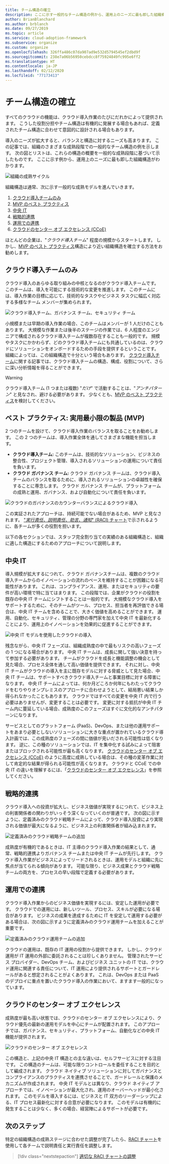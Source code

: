 ```yaml
---
title: チーム構造の確立
description: ここに示す一般的なチーム構造の例から、運用上のニーズに最も即した組織構造がわかります。
author: BrianBlanchard
ms.author: brblanch
ms.date: 09/27/2019
ms.topic: article
ms.service: cloud-adoption-framework
ms.subservice: organize
ms.custom: organize
ms.openlocfilehash: 326ffa486c07da907ad9e532d5794545ef2dbd9f
ms.sourcegitcommit: 238e7a06b56950cebdcc8f75924849fc995e6ff2
ms.translationtype: HT
ms.contentlocale: ja-JP
ms.lasthandoff: 02/12/2020
ms.locfileid: "77173413"
---
```

# <a name="establish-team-structures"></a>チーム構造の確立

すべてのクラウドの機能は、クラウド導入作業のたびにだれかによって提供されます。 こうした役割分担やチーム構造は有機的に発展する場合もあれば、定義されたチーム構造に合わせて意図的に設計される場合もあります。

導入のニーズが拡大すると、バランスと構造に対するニーズも高まります。 この記事では、組織のさまざまな成熟段階での一般的なチーム構造の例を示します。 次の図とリストは、これらの構造の概要を一般的な成熟段階に基づいて示したものです。 ここに示す例から、運用上のニーズに最も即した組織構造がわかります。

![組織の成熟サイクル](../_images/ready/org-ready-maturity.png)

組織構造は通常、次に示す一般的な成熟モデルを進んでいきます。

1. [クラウド導入チームのみ](#cloud-adoption-team-only)
2. [MVP のベスト プラクティス](#best-practice-minimum-viable-product-mvp)
3. [中央 IT](#central-it)
4. [戦略的連携](#strategic-alignment)
5. [運用での連携](#operational-alignment)
6. [クラウドのセンター オブ エクセレンス (CCoE)](#cloud-center-of-excellence)

ほとんどの企業は、"*クラウド導入チーム*" 程度の規模からスタートします。 しかし、[MVP のベスト プラクティス](#best-practice-minimum-viable-product-mvp)構造により近い組織構造を確立する方法をお勧めします。

## <a name="cloud-adoption-team-only"></a>クラウド導入チームのみ

クラウド導入のあらゆる取り組みの中核となるのがクラウド導入チームです。 このチームは、導入を可能にする技術的な変更を推進します。 このチームには、導入作業の目標に応じて、技術的なタスクやビジネス タスクに幅広く対応する多様なチーム メンバーが集められます。

![クラウド導入チーム、ガバナンス チーム、セキュリティ チーム](../_images/ready/org-ready-adoption-only.png)

小規模または早期の導入作業の場合、このチームはメンバーが 1 人だけのこともあります。 大規模な作業または後半のステージの作業では、6 人程度のエンジニアで構成されるクラウド導入チームが複数存在することも一般的です。 規模やタスクにかかわらず、どのクラウド導入チームにも共通しているのは、クラウドにソリューションをオンボードするための手段を提供するということです。 組織によっては、この組織構造で十分という場合もあります。 [クラウド導入チーム](./cloud-adoption.md)に関する記事では、クラウド導入チームの構造、構成、役割について、さらに深い分析情報を得ることができます。

> [!WARNING]
> クラウド導入チーム (1 つまたは複数) "*だけ*" で活動することは、"*アンチパターン*" と見なされ、避ける必要があります。 少なくとも、[MVP のベスト プラクティス](#best-practice-minimum-viable-product-mvp)を検討してください。

## <a name="best-practice-minimum-viable-product-mvp"></a>ベスト プラクティス: 実用最小限の製品 (MVP)

2 つのチームを設けて、クラウド導入作業のバランスを取ることをお勧めします。 この 2 つのチームは、導入作業全体を通してさまざまな機能を担当します。

- **クラウド導入チーム:** このチームは、技術的なソリューション、ビジネスの整合性、プロジェクト管理、導入されるソリューションの運用について責任を負います。
- **クラウド ガバナンス チーム:** クラウド ガバナンス チームは、クラウド導入チームのバランスを取るために、導入されるソリューションの卓越性を確保することに専念します。 クラウド ガバナンス チームが、プラットフォームの成熟と運用、ガバナンス、および自動化について責任を負います。

![クラウドのガバナンスのカウンターバランスによるクラウド導入](../_images/ready/org-ready-best-practice.png)

この実証されたアプローチは、持続可能でない場合があるため、MVP と見なされます。 ["*実行責任、説明責任、助言、通知*" (RACI) チャート](./raci-alignment.md)で示されるように、各チームが多くの役割を担います。

以下の各セクションでは、スタッフ完全割り当ての実績のある組織構造と、組織に適した構造にするためのアプローチについて説明します。

## <a name="central-it"></a>中央 IT

導入規模が拡大するにつれて、クラウド ガバナンスチームは、複数のクラウド導入チームからのイノベーションの流れのペースを維持することが困難になる可能性があります。 これは、コンプライアンス、運用、またはセキュリティの要件が高い環境で特に当てはまります。 この段階では、企業がクラウドの役割を既存の中央 IT チームにシフトすることは一般的です。 大規模なクラウド導入をサポートするために、そのチームがツール、プロセス、担当者を再評価できる場合は、中央 IT チームを含めることで、大きく価値を高めることができます。 運用、自動化、セキュリティ、管理の分野の専門家を加えて中央 IT を最新化することにより、運用上のイノベーションを効果的に促進することができます。

![中央 IT モデルを使用したクラウドの導入](../_images/ready/org-ready-central-it.png)

残念ながら、中央 IT フェーズは、組織成熟度の中で最もリスクの高いフェーズの 1 つになる場合があります。 中央 IT チームは、成長に関して強い決意を持って参加する必要があります。 チームがクラウドを成長と機能調整の機会として見た場合、プロセス全体を通して高い価値を提供できます。 それに対し、中央 IT チームがクラウドの導入を主に既存モデルに対する脅威として見た場合、中央 IT チームは、サポートすべきクラウド導入チームと事業目標に対する障害になります。 中央 IT チームによっては、何か月どころか何年にもわたってクラウドをむりやりオンプレミスのアプローチに合わせようとして、結局悪い結果しか得られなかったこともあります。 クラウドではすべての変更を中央 IT 内で行う必要はありませんが、変更することは必要です。 変更に対する抵抗が中央 IT チーム内に蔓延している場合、成熟度のこのフェーズはすぐに文化的なアンチパターンになります。

サービスとしてのプラットフォーム (PaaS)、DevOps、または他の運用サポートをあまり必要としないソリューションに大きな重点が置かれているクラウド導入計画では、この成熟度のフェーズの間に価値が見いだされる可能性は低くなります。 逆に、この種のソリューションでは、IT を集中化する試みによって阻害またはブロックされる可能性が最も高くなります。 [クラウドのセンター オブ エクセレンス (CCoE)](#cloud-center-of-excellence) のように高度に成熟している場合は、その種の変革作業に対して肯定的な結果が得られる可能性が高くなります。 クラウドと CCoE での中央 IT の違いを理解するには、「[クラウドのセンター オブ エクセレンス](./cloud-center-of-excellence.md)」を参照してください。

## <a name="strategic-alignment"></a>戦略的連携

クラウド導入への投資が拡大し、ビジネス価値が実現するにつれて、ビジネス上の利害関係者の関わりがいっそう深くなっていくのが普通です。 次の図に示すように、定義済みのクラウド戦略チームによって、クラウド導入投資により実現される価値が最大になるように、ビジネス上の利害関係者が組み込まれます。

![定義済みのクラウド戦略チームの追加](../_images/ready/org-ready-strategy-aligned.png)

成熟度が有機的であるときは、IT 主導のクラウド導入作業の結果として、通常、戦略的連携よりガバナンス チームまたは中央 IT チームが先行します。 クラウド導入作業がビジネスによってリードされるときは、運用モデルと組織に先に焦点が当てられる傾向があります。 可能な限り、ビジネス成果とクラウド戦略チームの両方を、プロセスの早い段階で定義する必要があります。

## <a name="operational-alignment"></a>運用での連携

クラウド導入作業からのビジネス価値を実現するには、安定した運用が必要です。 クラウドでの運用には、新しいツール、プロセス、スキルが必要になる場合があります。 ビジネスの成果を達成するために IT を安定して運用する必要がある場合は、次の図に示すように定義済みのクラウド運用チームを加えることが重要です。

![定義済みのクラウド運用チームの追加](../_images/ready/org-ready-operations-aligned.png)

クラウドの運用は、既存の IT 運用の役割から提供できます。 しかし、クラウド運用が IT 運用の外部に委託されることは珍しくありません。 管理されたサービス プロバイダー、DevOps チーム、およびビジネス ユニットの IT では、クラウド運用に関連する責任について、IT 運用により提供されるサポートとガードレールがあると想定されることがよくあります。 これは、DevOps または PaaS のデプロイに重点を置いたクラウド導入の作業において、ますます一般的になっています。

## <a name="cloud-center-of-excellence"></a>クラウドのセンター オブ エクセレンス

成熟度が最も高い状態では、クラウドのセンター オブ エクセレンスにより、クラウド優先の最新の運用モデルを中心にチームが配置されます。 このアプローチでは、ガバナンス、セキュリティ、プラットフォーム、自動化などの中央 IT 機能が提供されます。

![クラウドのセンター オブ エクセレンス](../_images/ready/org-ready-ccoe.png)

この構造と、上記の中央 IT 構造との主な違いは、セルフサービスに対する注目です。 この構造のチームは、可能な限りコントロールを委任することを目的として編成されます。 クラウド ネイティブ ソリューションに対してガバナンスとコンプライアンスのプラクティスを連携させることで、ガードレールと保護のメカニズムが作成されます。 中央 IT モデルとは異なり、クラウド ネイティブ アプローチでは、イノベーションが最大化され、運用のオーバーヘッドが最小化されます。 このモデルを導入するには、ビジネスと IT 双方のリーダーシップによる、IT プロセス最新化に対する合意が必要になります。 このモデルは有機的に発生することは少なく、多くの場合、経営陣によるサポートが必要です。

## <a name="next-steps"></a>次のステップ

特定の組織構造の成熟ステージに合わせた調整が完了したら、[RACI チャート](./raci-alignment.md)を使用して各チームで説明責任と実行責任を調整します。

> [!div class="nextstepaction"]
> [適切な RACI チャートの調整](./raci-alignment.md)
